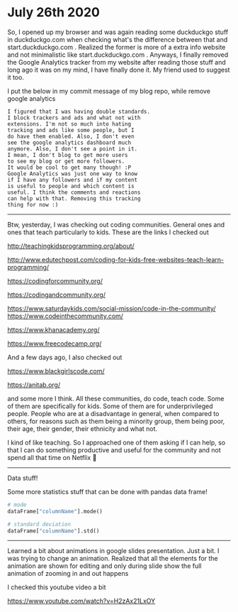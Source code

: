 # July 26th 2020

So, I opened up my browser
and was again reading some
duckduckgo stuff in
duckduckgo.com when
checking what's the difference
between that and 
start.duckduckgo.com . Realized the
former is more of a extra info 
website and not minimalistic like
start.duckduckgo.com . Anyways,
I finally removed the Google 
Analytics tracker from my website
after reading those stuff and long
ago it was on my mind, I have finally
done it. My friend used to suggest it
too. 

I put the below in my commit message
of my blog repo, while remove google
analytics

```
I figured that I was having double standards.
I block trackers and ads and what not with
extensions. I'm not so much into hating
tracking and ads like some people, but I
do have them enabled. Also, I don't even
see the google analytics dashboard much
anymore. Also, I don't see a point in it.
I mean, I don't blog to get more users
to see my blog or get more followers.
It would be cool to get many though! :P
Google Analytics was just one way to know
if I have any followers and if my content
is useful to people and which content is
useful. I think the comments and reactions
can help with that. Removing this tracking
thing for now :)
```

---

Btw, yesterday, I was checking out
coding communities. General ones
and ones that teach particularly to
kids. These are the links I checked
out

http://teachingkidsprogramming.org/about/

http://www.edutechpost.com/coding-for-kids-free-websites-teach-learn-programming/

https://codingforcommunity.org/

https://codingandcommunity.org/

https://www.saturdaykids.com/social-mission/code-in-the-community/
https://www.codeinthecommunity.com/

https://www.khanacademy.org/

https://www.freecodecamp.org/

And a few days ago, I also checked 
out

https://www.blackgirlscode.com/

https://anitab.org/

and some more I think. All these
communities, do code, teach code.
Some of them are specifically for
kids. Some of them are for
underprivileged people. People who
are at a disadvantage in general,
when compared to others, for reasons
such as them being a minority
group, them being poor, their age,
their gender, their ethnicity and
what not.

I kind of like teaching. So I
approached one of them asking if
I can help, so that I can do
something productive and useful for
the community and not spend all that
time on Netflix 🙈 

---

Data stuff!

Some more statistics stuff that
can be done with pandas data frame!

```python
# mode
dataFrame["columnName"].mode()

# standard deviation
dataFrame["columnName"].std()
```

---

Learned a bit about animations
in google slides presentation.
Just a bit. I was trying to
change an animation. Realized that
all the elements for the animation
are shown for editing and only
during slide show the full animation
of zooming in and out happens

I checked this youtube video a bit

https://www.youtube.com/watch?v=H2zAx21LxOY

